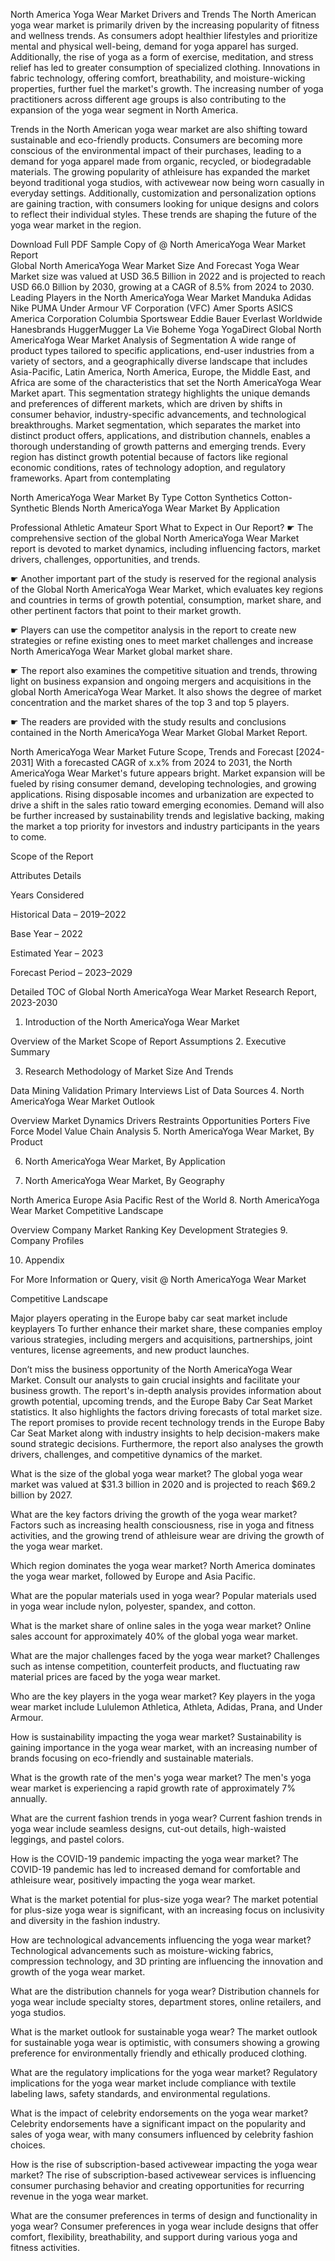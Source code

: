 North America Yoga Wear Market Drivers and Trends
The North American yoga wear market is primarily driven by the increasing popularity of fitness and wellness trends. As consumers adopt healthier lifestyles and prioritize mental and physical well-being, demand for yoga apparel has surged. Additionally, the rise of yoga as a form of exercise, meditation, and stress relief has led to greater consumption of specialized clothing. Innovations in fabric technology, offering comfort, breathability, and moisture-wicking properties, further fuel the market's growth. The increasing number of yoga practitioners across different age groups is also contributing to the expansion of the yoga wear segment in North America.

Trends in the North American yoga wear market are also shifting toward sustainable and eco-friendly products. Consumers are becoming more conscious of the environmental impact of their purchases, leading to a demand for yoga apparel made from organic, recycled, or biodegradable materials. The growing popularity of athleisure has expanded the market beyond traditional yoga studios, with activewear now being worn casually in everyday settings. Additionally, customization and personalization options are gaining traction, with consumers looking for unique designs and colors to reflect their individual styles. These trends are shaping the future of the yoga wear market in the region.

Download Full PDF Sample Copy of @ North AmericaYoga Wear Market Report  
Global North AmericaYoga Wear Market Size And Forecast
Yoga Wear Market size was valued at USD 36.5 Billion in 2022 and is projected to reach USD 66.0 Billion by 2030, growing at a CAGR of 8.5% from 2024 to 2030.
Leading Players in the North AmericaYoga Wear Market
Manduka
Adidas
Nike
PUMA
Under Armour
VF Corporation (VFC)
Amer Sports
ASICS America Corporation
Columbia Sportswear
Eddie Bauer
Everlast Worldwide
Hanesbrands
HuggerMugger
La Vie Boheme Yoga
YogaDirect
Global North AmericaYoga Wear Market Analysis of Segmentation
A wide range of product types tailored to specific applications, end-user industries from a variety of sectors, and a geographically diverse landscape that includes Asia-Pacific, Latin America, North America, Europe, the Middle East, and Africa are some of the characteristics that set the North AmericaYoga Wear Market apart. This segmentation strategy highlights the unique demands and preferences of different markets, which are driven by shifts in consumer behavior, industry-specific advancements, and technological breakthroughs. Market segmentation, which separates the market into distinct product offers, applications, and distribution channels, enables a thorough understanding of growth patterns and emerging trends. Every region has distinct growth potential because of factors like regional economic conditions, rates of technology adoption, and regulatory frameworks. Apart from contemplating

North AmericaYoga Wear Market By Type
Cotton
Synthetics
Cotton-Synthetic Blends
North AmericaYoga Wear Market By Application

Professional Athletic
Amateur Sport
What to Expect in Our Report?
☛ The comprehensive section of the global North AmericaYoga Wear Market report is devoted to market dynamics, including influencing factors, market drivers, challenges, opportunities, and trends.

☛ Another important part of the study is reserved for the regional analysis of the Global North AmericaYoga Wear Market, which evaluates key regions and countries in terms of growth potential, consumption, market share, and other pertinent factors that point to their market growth.

☛ Players can use the competitor analysis in the report to create new strategies or refine existing ones to meet market challenges and increase North AmericaYoga Wear Market global market share.

☛ The report also examines the competitive situation and trends, throwing light on business expansion and ongoing mergers and acquisitions in the global North AmericaYoga Wear Market. It also shows the degree of market concentration and the market shares of the top 3 and top 5 players.

☛ The readers are provided with the study results and conclusions contained in the North AmericaYoga Wear Market Global Market Report.

North AmericaYoga Wear Market Future Scope, Trends and Forecast [2024-2031]
With a forecasted CAGR of x.x% from 2024 to 2031, the North AmericaYoga Wear Market's future appears bright. Market expansion will be fueled by rising consumer demand, developing technologies, and growing applications. Rising disposable incomes and urbanization are expected to drive a shift in the sales ratio toward emerging economies. Demand will also be further increased by sustainability trends and legislative backing, making the market a top priority for investors and industry participants in the years to come.

Scope of the Report

Attributes Details

Years Considered

Historical Data – 2019–2022

Base Year – 2022

Estimated Year – 2023

Forecast Period – 2023–2029

Detailed TOC of Global North AmericaYoga Wear Market Research Report, 2023-2030
1. Introduction of the North AmericaYoga Wear Market

Overview of the Market
Scope of Report
Assumptions
2. Executive Summary

3. Research Methodology of Market Size And Trends

Data Mining
Validation
Primary Interviews
List of Data Sources
4. North AmericaYoga Wear Market Outlook

Overview
Market Dynamics
Drivers
Restraints
Opportunities
Porters Five Force Model
Value Chain Analysis
5. North AmericaYoga Wear Market, By Product

6. North AmericaYoga Wear Market, By Application

7. North AmericaYoga Wear Market, By Geography

North America
Europe
Asia Pacific
Rest of the World
8. North AmericaYoga Wear Market Competitive Landscape

Overview
Company Market Ranking
Key Development Strategies
9. Company Profiles

10. Appendix

For More Information or Query, visit @ North AmericaYoga Wear Market

Competitive Landscape

Major players operating in the Europe baby car seat market include keyplayers To further enhance their market share, these companies employ various strategies, including mergers and acquisitions, partnerships, joint ventures, license agreements, and new product launches.

Don’t miss the business opportunity of the North AmericaYoga Wear Market. Consult our analysts to gain crucial insights and facilitate your business growth.
The report's in-depth analysis provides information about growth potential, upcoming trends, and the Europe Baby Car Seat Market statistics. It also highlights the factors driving forecasts of total market size. The report promises to provide recent technology trends in the Europe Baby Car Seat Market along with industry insights to help decision-makers make sound strategic decisions. Furthermore, the report also analyses the growth drivers, challenges, and competitive dynamics of the market.

What is the size of the global yoga wear market?
The global yoga wear market was valued at $31.3 billion in 2020 and is projected to reach $69.2 billion by 2027.

What are the key factors driving the growth of the yoga wear market?
Factors such as increasing health consciousness, rise in yoga and fitness activities, and the growing trend of athleisure wear are driving the growth of the yoga wear market.

Which region dominates the yoga wear market?
North America dominates the yoga wear market, followed by Europe and Asia Pacific.

What are the popular materials used in yoga wear?
Popular materials used in yoga wear include nylon, polyester, spandex, and cotton.

What is the market share of online sales in the yoga wear market?
Online sales account for approximately 40% of the global yoga wear market.

What are the major challenges faced by the yoga wear market?
Challenges such as intense competition, counterfeit products, and fluctuating raw material prices are faced by the yoga wear market.

Who are the key players in the yoga wear market?
Key players in the yoga wear market include Lululemon Athletica, Athleta, Adidas, Prana, and Under Armour.

How is sustainability impacting the yoga wear market?
Sustainability is gaining importance in the yoga wear market, with an increasing number of brands focusing on eco-friendly and sustainable materials.

What is the growth rate of the men's yoga wear market?
The men's yoga wear market is experiencing a rapid growth rate of approximately 7% annually.

What are the current fashion trends in yoga wear?
Current fashion trends in yoga wear include seamless designs, cut-out details, high-waisted leggings, and pastel colors.

How is the COVID-19 pandemic impacting the yoga wear market?
The COVID-19 pandemic has led to increased demand for comfortable and athleisure wear, positively impacting the yoga wear market.

What is the market potential for plus-size yoga wear?
The market potential for plus-size yoga wear is significant, with an increasing focus on inclusivity and diversity in the fashion industry.

How are technological advancements influencing the yoga wear market?
Technological advancements such as moisture-wicking fabrics, compression technology, and 3D printing are influencing the innovation and growth of the yoga wear market.

What are the distribution channels for yoga wear?
Distribution channels for yoga wear include specialty stores, department stores, online retailers, and yoga studios.

What is the market outlook for sustainable yoga wear?
The market outlook for sustainable yoga wear is optimistic, with consumers showing a growing preference for environmentally friendly and ethically produced clothing.

What are the regulatory implications for the yoga wear market?
Regulatory implications for the yoga wear market include compliance with textile labeling laws, safety standards, and environmental regulations.

What is the impact of celebrity endorsements on the yoga wear market?
Celebrity endorsements have a significant impact on the popularity and sales of yoga wear, with many consumers influenced by celebrity fashion choices.

How is the rise of subscription-based activewear impacting the yoga wear market?
The rise of subscription-based activewear services is influencing consumer purchasing behavior and creating opportunities for recurring revenue in the yoga wear market.

What are the consumer preferences in terms of design and functionality in yoga wear?
Consumer preferences in yoga wear include designs that offer comfort, flexibility, breathability, and support during various yoga and fitness activities.
